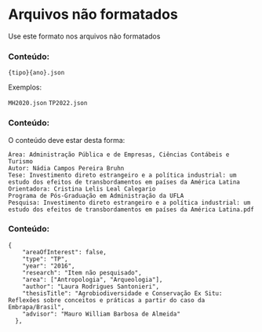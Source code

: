 # Arquivos não formatados

Use este formato nos arquivos não formatados

### Conteúdo:

`{tipo}{ano}.json`

Exemplos:

`MH2020.json`
`TP2022.json`

### Conteúdo:

O conteúdo deve estar desta forma:

```
Área: Administração Pública e de Empresas, Ciências Contábeis e Turismo
Autor: Nádia Campos Pereira Bruhn
Tese: Investimento direto estrangeiro e a política industrial: um estudo dos efeitos de transbordamentos em países da América Latina
Orientadora: Cristina Lelis Leal Calegario
Programa de Pós-Graduação em Administração da UFLA
Pesquisa: Investimento direto estrangeiro e a política industrial: um estudo dos efeitos de transbordamentos em países da América Latina.pdf
```

### Conteúdo:

```
{
    "areaOfInterest": false,
    "type": "TP",
    "year": "2016",
    "research": "Item não pesquisado",
    "area": ["Antropologia", "Arqueologia"],
    "author": "Laura Rodrigues Santonieri",
    "thesisTitle": "Agrobiodiversidade e Conservação Ex Situ: Reflexões sobre conceitos e práticas a partir do caso da Embrapa/Brasil",
    "advisor": "Mauro William Barbosa de Almeida"
  },
```
